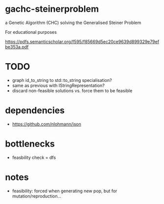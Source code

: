 # gachc-steinerproblem
a Genetic Algorithm (CHC) solving the Generalised Steiner Problem

For educational purposes

https://pdfs.semanticscholar.org/f595/f85669d5ec20ce9639d899329e79efbe353a.pdf

# TODO
- graph id_to_string to std::to_string specialisation?
- same as previous with IStringRepresentation?
- discard non-feasible solutions vs. force them to be feasible

# dependencies
- https://github.com/nlohmann/json

# bottlenecks
- feasbility check = dfs

# notes
- feasibility: forced when generating new pop, but for mutation/reproduction...
